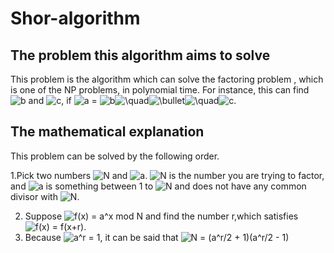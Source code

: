 # Shor-algorithm

## The problem this algorithm aims to solve  
This problem is the algorithm which can solve the factoring problem , which is one of the NP problems, in polynomial time.   For instance, this can find <img src="https://latex.codecogs.com/gif.latex?b" title="b" /> and <img src="https://latex.codecogs.com/gif.latex?c" title="c" />, if <img src="https://latex.codecogs.com/gif.latex?a" title="a" /> = <img src="https://latex.codecogs.com/gif.latex?b" title="b" /><img src="https://latex.codecogs.com/gif.latex?\quad" title="\quad" /><img src="https://latex.codecogs.com/gif.latex?\bullet" title="\bullet" /><img src="https://latex.codecogs.com/gif.latex?\quad" title="\quad" /><img src="https://latex.codecogs.com/gif.latex?c" title="c" />.

## The mathematical explanation  
This problem can be solved by the following order.

1.Pick two numbers <img src="https://latex.codecogs.com/gif.latex?N" title="N" /> and <img src="https://latex.codecogs.com/gif.latex?a" title="a" />.  <img src="https://latex.codecogs.com/gif.latex?N" title="N" /> is the number you are trying to factor, and <img src="https://latex.codecogs.com/gif.latex?a" title="a" /> is something between 1 to <img src="https://latex.codecogs.com/gif.latex?N" title="N" /> and does not have any common divisor with <img src="https://latex.codecogs.com/gif.latex?N" title="N" />.  
  
2. Suppose <img src="https://latex.codecogs.com/gif.latex?f(x)&space;=&space;a^x&space;mod&space;N" title="f(x) = a^x mod N" /> and find the number r,which satisfies <img src="https://latex.codecogs.com/gif.latex?f(x)&space;=&space;f(x&plus;r)" title="f(x) = f(x+r)" />.
3. Because <img src="https://latex.codecogs.com/gif.latex?a^r&space;=&space;1" title="a^r = 1" />, it can be said that <img src="https://latex.codecogs.com/gif.latex?N&space;=&space;(a^r/2&space;&plus;&space;1)(a^r/2&space;-&space;1)" title="N = (a^r/2 + 1)(a^r/2 - 1)" />
